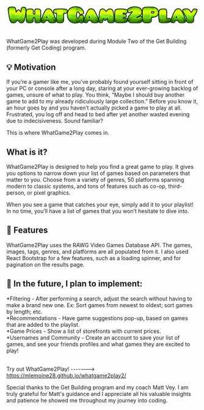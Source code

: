 <picture>
 <source media="(prefers-color-scheme: dark)" srcset="https://github.com/mlemoine28/whatgame2play2/blob/main/src/assets/WhatGame2Play_Header.png">
 <source media="(prefers-color-scheme: light)" srcset="https://github.com/mlemoine28/whatgame2play2/blob/main/src/assets/WhatGame2Play_Header.png">
 <img alt="WhatGame2Play" src="https://github.com/mlemoine28/whatgame2play2/blob/main/src/assets/WhatGame2Play_Header.png">
</picture>
<br>
<br>

WhatGame2Play was developed during Module Two of the Get Building (formerly Get Coding) program.
## 💡 Motivation
If you’re a gamer like me, you’ve probably found yourself sitting in front of your PC or console after a long day, staring at your ever-growing backlog of games, unsure of what to play. You think, “Maybe I should buy another game to add to my already ridiculously large collection.” Before you know it, an hour goes by and you haven’t actually picked a game to play at all. Frustrated, you log off and head to bed after yet another wasted evening due to indecisiveness. Sound familiar?

This is where WhatGame2Play comes in.

## What is it?
WhatGame2Play is designed to help you find a great game to play. It gives you options to narrow down your list of games based on parameters that matter to you. Choose from a variety of genres, 50 platforms spanning modern to classic systems, and tons of features such as co-op, third-person, or pixel graphics. 

When you see a game that catches your eye, simply add it to your playlist! In no time, you’ll have a list of games that you won’t hesitate to dive into.

## 🧰 Features
WhatGame2Play uses the RAWG Video Games Database API. The games, images, tags, genres, and platforms are all populated from it. I also used React Bootstrap for a few features, such as a loading spinner, and for pagination on the results page.

## 📝 In the future, I plan to implement:

*Filtering - After performing a search, adjust the search without having to make a brand new one. Ex: Sort games from newest to oldest; sort games by length; etc. <br>
*Recommendations - Have game suggestions pop-up, based on games that are added to the playlist. <br>
*Game Prices - Show a list of storefronts with current prices. <br> 
*Usernames and Community - Create an account to save your list of games, and see your friends profiles and what games they are excited to play!
<br>
<br>

Try out WhatGame2Play! -------> https://mlemoine28.github.io/whatgame2play2/

Special thanks to the Get Building program and my coach Matt Vey. I am truly grateful for Matt's guidance and I appreciate all his valuable insights and patience he showed me throughout my journey into coding.
